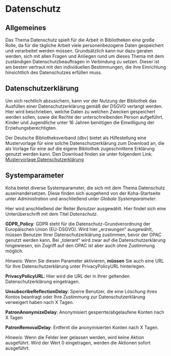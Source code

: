 # Datenschutz

## Allgemeines

Das Thema Datenschutz spielt für die Arbeit in Bibliotheken eine große Rolle, da für die tägliche Arbeit viele personenbezogene Daten gespeichert und verarbeitet werden müssen.
Grundsätzlich kann nur dazu geraten werden, sich mit allen Fragen und Anliegen rund um dieses Thema mit dem zuständigen Datenschutzbeauftragen in Verbindung zu setzen. Dieser ist am besten vertraut mit den individuellen Bestimmungen, die ihre Einrichtung hinsichtlich des Datenschutzes erfüllen muss.

## Datenschutzerklärung
Um sich rechtlich abzusichern, kann vor der Nutzung der Bibliothek das Ausfüllen einer Datenschutzerklärung gemäß der DSGVO verlangt werden. Hier wird beschrieben, welche Daten zu welchen Zwecken gespeichert werden sollen, sowie die Rechte der unterschreibenden Person aufgeführt. Kinder und Jugendliche unter 16 Jahren benötigen die Einwilligung der Erziehungsberechtigten.


Der Deutsche Bibliotheksverband (dbv) bietet als Hilfestellung eine Mustervorlage für eine solche Datenschutzerklärung zum Download an, die als Vorlage für eine auf die eigene Bibliothek zugeschnittene Erklärung genutzt werden kann. Den Download finden sie unter folgendem Link: [Mustervorlage Datenschutzerklärung](https://www.google.com/url?sa=t&rct=j&q=&esrc=s&source=web&cd=&cad=rja&uact=8&ved=2ahUKEwj23t2moN3uAhWR0eAKHUTfC6kQFjAAegQIARAC&url=https%3A%2F%2Fwww.bibliotheksverband.de%2Ffileadmin%2Fuser_upload%2FKommissionen%2FKom_Recht%2FPublikationen_Benutzung%2FAnlage-Datenschutz-fuer-Ihre-Benutzungsordnung-Muster-HM.docx&usg=AOvVaw1uvDuey8cEKCQWYeQ8RqYF "Mustervorlage Datenschutzerklärung")
 
## Systemparameter
Koha bietet diverse Systemparameter, die sich mit dem Thema Datenschutz auseinandersetzen. 
Diese finden sich ausgehend von der Koha-Startseite unter *Administration* und anschließend unter *Globale Systemparameter*.

Hier wird anschließend der Reiter *Benutzer* ausgewählt. Hier findet sich eine Unterüberschrift mit dem Titel *Datenschutz*.

**GDPR_Policy**: GDPR steht für die Datenschutz-Grundverordnung der Europäischen Union (EU-DSGVO). Wird hier „erzwungen“ ausgewählt, müssen Benutzer Ihrer Datenschutzerklärung zustimmen, bevor der OPAC genutzt werden kann. Bei „tolerant“ wird zwar auf die Datenschutzerklärung hingewiesen, ein Zugriff auf den OPAC ist aber auch ohne Zustimmung möglich. 

*Hinweis*: Wenn Sie diesen Parameter aktivieren, **müssen** Sie auch eine URL für Ihre Datenschutzerklärung unter PrivacyPolicyURL hinterlegen.

**PrivacyPolicyURL**: 	Hier wird die URL der in Ihrer geltenden Datenschutzerklärung eingetragen.

**UnsubscribeReflectionDelay**: Sperre Benutzer, die eine Löschung ihres Kontos beantragt oder Ihre Zustimmung zur Datenschutzerklärung verweigert haben nach X Tagen.

**PatronAnonymizeDelay**: Anonymisiert gesperrte/abgelaufene Konten nach X Tagen

**PatronRemovalDelay**: Entfernt die anonymisierten Konten nach X Tagen.

*Hinweis*: Wenn die Felder leer gelassen werden, wird keine Aktion ausgeführt. Wird der Wert 0 eingetragen, werden die Aktionen sofort ausgeführt.

